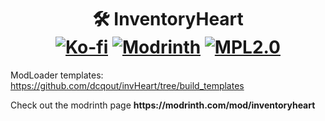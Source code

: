 <h1 align="center">🛠️ InventoryHeart<br>
<a href="https://ko-fi.com/dcqout"><img src="https://img.shields.io/badge/Support me-kofi.svg?logo=ko-fi&label=Ko-fi&style=flat&color=white&suffix=%20&logoColor=white&labelColor=ff5e5b" alt="Ko-fi"></a>
<a href="https://modrinth.com/mod/inventoryheart"><img src="https://img.shields.io/modrinth/dt/inventory+?logo=modrinth&label=Modrinth&style=flat&color=5ca424&suffix=%20&labelColor=black" alt="Modrinth"></a>
<a href="https://github.com/dcqout/invHeart"><img src=https://img.shields.io/badge/License-MPL2.0-blue.svg alt="MPL2.0"></a>
</h1>

ModLoader templates: https://github.com/dcqout/invHeart/tree/build_templates
<p>Check out the modrinth page <strong>https://modrinth.com/mod/inventoryheart</strong></p>
